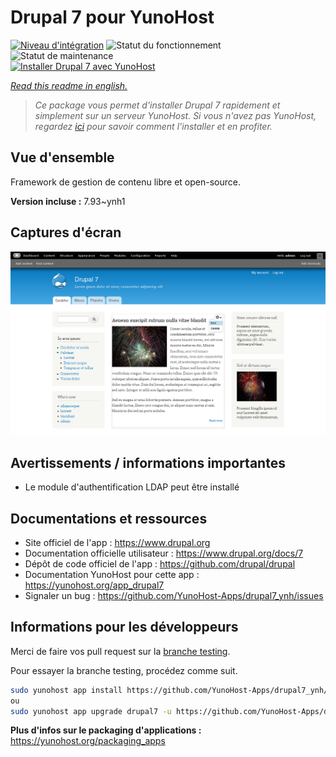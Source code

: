 <!--
N.B.: This README was automatically generated by https://github.com/YunoHost/apps/tree/master/tools/README-generator
It shall NOT be edited by hand.
-->

# Drupal 7 pour YunoHost

[![Niveau d'intégration](https://dash.yunohost.org/integration/drupal7.svg)](https://dash.yunohost.org/appci/app/drupal7) ![Statut du fonctionnement](https://ci-apps.yunohost.org/ci/badges/drupal7.status.svg) ![Statut de maintenance](https://ci-apps.yunohost.org/ci/badges/drupal7.maintain.svg)  
[![Installer Drupal 7 avec YunoHost](https://install-app.yunohost.org/install-with-yunohost.svg)](https://install-app.yunohost.org/?app=drupal7)

*[Read this readme in english.](./README.md)*

> *Ce package vous permet d'installer Drupal 7 rapidement et simplement sur un serveur YunoHost.
Si vous n'avez pas YunoHost, regardez [ici](https://yunohost.org/#/install) pour savoir comment l'installer et en profiter.*

## Vue d'ensemble

Framework de gestion de contenu libre et open-source.


**Version incluse :** 7.93~ynh1

## Captures d'écran

![Capture d'écran de Drupal 7](./doc/screenshots/screenshot.png)

## Avertissements / informations importantes

* Le module d'authentification LDAP peut être installé

## Documentations et ressources

* Site officiel de l'app : <https://www.drupal.org>
* Documentation officielle utilisateur : <https://www.drupal.org/docs/7>
* Dépôt de code officiel de l'app : <https://github.com/drupal/drupal>
* Documentation YunoHost pour cette app : <https://yunohost.org/app_drupal7>
* Signaler un bug : <https://github.com/YunoHost-Apps/drupal7_ynh/issues>

## Informations pour les développeurs

Merci de faire vos pull request sur la [branche testing](https://github.com/YunoHost-Apps/drupal7_ynh/tree/testing).

Pour essayer la branche testing, procédez comme suit.

``` bash
sudo yunohost app install https://github.com/YunoHost-Apps/drupal7_ynh/tree/testing --debug
ou
sudo yunohost app upgrade drupal7 -u https://github.com/YunoHost-Apps/drupal7_ynh/tree/testing --debug
```

**Plus d'infos sur le packaging d'applications :** <https://yunohost.org/packaging_apps>
